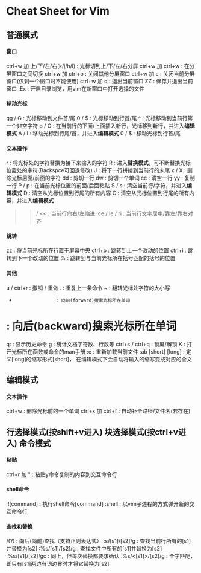Cheat Sheet for Vim
=================================
普通模式
---------------------------------
#### 窗口
ctrl+w 加 上/下/左/右(k/j/h/l) : 光标切到上/下/左/右分屏
ctrl+w 加 ctrl+w               : 在分屏窗口之间切换
ctrl+w 加 ctrl+o               : 关闭其他分屏窗口
ctrl+w 加 c                    : 关闭当前分屏窗口(仅剩一个窗口时不能使用)
ctrl+w 加 q                    : 退出当前窗口
ZZ                             : 保存并退出当前窗口
:Ex                            : 开启目录浏览，用vim在新窗口中打开选择的文件
#### 移动光标
gg / G   : 光标移动到文件首/尾
0 / $    : 光标移动到行首/尾
^        : 光标移动到当前行第一个非空字符
o / O    : 在当前行的下面/上面插入新行，光标移到新行，并进入**编辑模式**
A / I    : 移动光标到行尾/首，并进入**编辑模式**
0 / $    : 移动光标到行首/尾


#### 文本操作
r       : 将光标处的字符替换为接下来输入的字符
R       : 进入**替换模式**，可不断替换光标位置处的字符(Backspce可回退修改)
J       : 将下一行拼接到当前行的末尾
x / X   : 删除光标后面/前面的字符
dd      : 剪切一行
dw      : 剪切一个单词
cc      : 清空一行
yy      : 复制一行
P / p   : 在当前光标位置的前面/后面粘贴
S / s   : 清空当前行/字符，并进入**编辑模式**
D       : 清空从光标位置到行尾的所有内容
C       : 清空从光标位置到行尾的所有内容，并进入**编辑模式**
>> / << : 当前行向右/左缩进
:ce / le / ri   : 当前行文字居中/靠左/靠右对齐

#### 跳转
zz      : 将当前光标所在行置于屏幕中央
ctrl+o  : 跳转到上一个改动的位置
ctrl+i  : 跳转到下一个改动的位置
%       : 跳转到与当前光标所在括号匹配的括号的位置

#### 其他
u / ctrl+r           : 撤销 / 重做
.                    : 重复上一条命令
~                    : 翻转光标处字符的大小写
*                    : 向前(forward)搜索光标所在单词
#                    : 向后(backward)搜索光标所在单词
q:                   : 显示历史命令
g                    : 统计文档字符数、行数等
ctrl+s / ctrl+q      : 锁屏/解锁
K                    : 打开光标所在函数或命令的man手册
:e                   : 重新加载当前文件
:ab [short] [long]   : 定义[long]的缩写形式[short]，
                       在编辑模式下会自动将输入的缩写变成对应的全文

编辑模式
---------------------------------
#### 文本操作
ctrl+w           : 删除光标前的一个单词
ctrl+x 加 ctrl+f : 自动补全路径/文件名(若存在)

行选择模式(按shift+v进入)
块选择模式(按ctrl+v进入)
命令模式
---------------------------------
#### 粘贴
ctrl+r 加 "          : 粘贴y命令复制的内容到交互命令行
#### shell命令
:![command]      : 执行shell命令[command]
:shell           : 以vim子进程的方式弹开新的交互命令行
#### 查找和替换
/(?)                 : 向后(向前)查找（支持正则表达式）
:s/[s1]/[s2]/g       : 查找当前行所有的[s1]并替换为[s2]
:%s/[s1]/[s2]/g      : 查找文件中所有的[s1]并替换为[s2]
:%s/[s1]/[s2]/gc     : 同上，但每次替换都要求确认
:%s/\<[s1]\>/[s2]/g  : 全字匹配，即只有[s1]两边有词边界时才将它替换为[s2]

